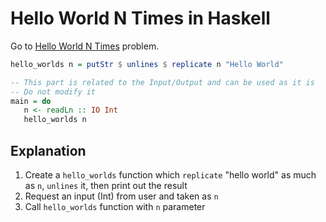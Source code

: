 # Hello World N Times in Haskell
Go to [Hello World N Times](..) problem.

```haskell
hello_worlds n = putStr $ unlines $ replicate n "Hello World"

-- This part is related to the Input/Output and can be used as it is
-- Do not modify it
main = do
   n <- readLn :: IO Int
   hello_worlds n
```

## Explanation
1. Create a `hello_worlds` function which `replicate` "hello world" as much as `n`, `unlines` it, then print out the result
2. Request an input (Int) from user and taken as `n`
3. Call `hello_worlds` function with `n` parameter






